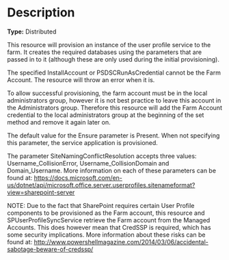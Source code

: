 # Description

**Type:** Distributed

This resource will provision an instance of the user profile service to the
farm. It creates the required databases using the parameters that are passed
in to it (although these are only used during the initial provisioning).

The specified InstallAccount or PSDSCRunAsCredential cannot be the Farm Account.
The resource will throw an error when it is.

To allow successful provisioning, the farm account must be in the local
administrators group, however it is not best practice to leave this account in
the Administrators group. Therefore this resource will add the Farm Account
credential to the local administrators group at the beginning of the set method
and remove it again later on.

The default value for the Ensure parameter is Present. When not specifying this
parameter, the service application is provisioned.

The parameter SiteNamingConflictResolution accepts three values: Username_CollisionError,
Username_CollisionDomain and Domain_Username. More information on each of these
parameters can be found at:
https://docs.microsoft.com/en-us/dotnet/api/microsoft.office.server.userprofiles.sitenameformat?view=sharepoint-server

NOTE:
Due to the fact that SharePoint requires certain User Profile components to be
provisioned as the Farm account, this resource and SPUserProfileSyncService
retrieve the Farm account from the Managed Accounts.
This does however mean that CredSSP is required, which has some security
implications. More information about these risks can be found at:
http://www.powershellmagazine.com/2014/03/06/accidental-sabotage-beware-of-credssp/
